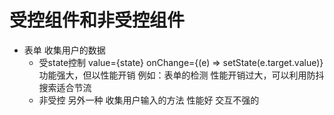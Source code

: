 # 受控组件和非受控组件

- 表单  收集用户的数据
  - 受state控制
  value={state}  onChange={(e) => setState(e.target.value)}
  功能强大，但以性能开销
  例如：表单的检测
  性能开销过大，可以利用防抖
  搜索适合节流
  - 非受控
  另外一种 收集用户输入的方法
  性能好  交互不强的

  










